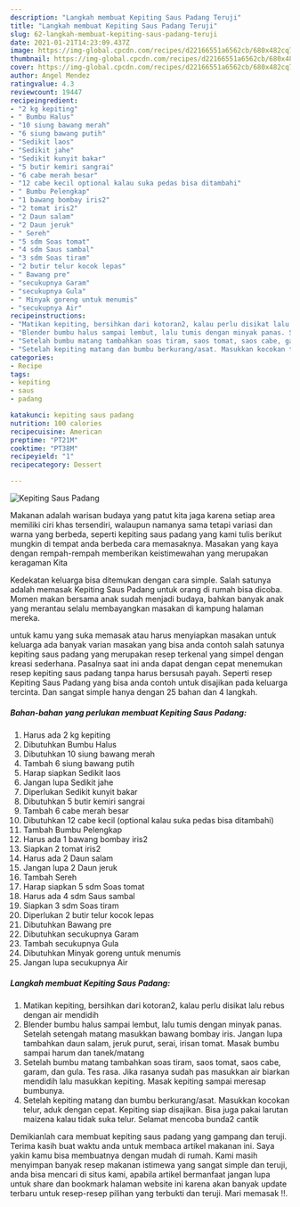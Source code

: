 ```yaml
---
description: "Langkah membuat Kepiting Saus Padang Teruji"
title: "Langkah membuat Kepiting Saus Padang Teruji"
slug: 62-langkah-membuat-kepiting-saus-padang-teruji
date: 2021-01-21T14:23:09.437Z
image: https://img-global.cpcdn.com/recipes/d22166551a6562cb/680x482cq70/kepiting-saus-padang-foto-resep-utama.jpg
thumbnail: https://img-global.cpcdn.com/recipes/d22166551a6562cb/680x482cq70/kepiting-saus-padang-foto-resep-utama.jpg
cover: https://img-global.cpcdn.com/recipes/d22166551a6562cb/680x482cq70/kepiting-saus-padang-foto-resep-utama.jpg
author: Angel Mendez
ratingvalue: 4.3
reviewcount: 19447
recipeingredient:
- "2 kg kepiting"
- " Bumbu Halus"
- "10 siung bawang merah"
- "6 siung bawang putih"
- "Sedikit laos"
- "Sedikit jahe"
- "Sedikit kunyit bakar"
- "5 butir kemiri sangrai"
- "6 cabe merah besar"
- "12 cabe kecil optional kalau suka pedas bisa ditambahi"
- " Bumbu Pelengkap"
- "1 bawang bombay iris2"
- "2 tomat iris2"
- "2 Daun salam"
- "2 Daun jeruk"
- " Sereh"
- "5 sdm Soas tomat"
- "4 sdm Saus sambal"
- "3 sdm Soas tiram"
- "2 butir telur kocok lepas"
- " Bawang pre"
- "secukupnya Garam"
- "secukupnya Gula"
- " Minyak goreng untuk menumis"
- "secukupnya Air"
recipeinstructions:
- "Matikan kepiting, bersihkan dari kotoran2, kalau perlu disikat lalu rebus dengan air mendidih"
- "Blender bumbu halus sampai lembut, lalu tumis dengan minyak panas. Setelah setengah matang masukkan bawang bombay iris. Jangan lupa tambahkan daun salam, jeruk purut, serai, irisan tomat. Masak bumbu sampai harum dan tanek/matang"
- "Setelah bumbu matang tambahkan soas tiram, saos tomat, saos cabe, garam, dan gula. Tes rasa. Jika rasanya sudah pas masukkan air biarkan mendidih lalu masukkan kepiting. Masak kepiting sampai meresap bumbunya."
- "Setelah kepiting matang dan bumbu berkurang/asat. Masukkan kocokan telur, aduk dengan cepat. Kepiting siap disajikan. Bisa juga pakai larutan maizena kalau tidak suka telur. Selamat mencoba bunda2 cantik"
categories:
- Recipe
tags:
- kepiting
- saus
- padang

katakunci: kepiting saus padang 
nutrition: 100 calories
recipecuisine: American
preptime: "PT21M"
cooktime: "PT38M"
recipeyield: "1"
recipecategory: Dessert

---
```



![Kepiting Saus Padang](https://img-global.cpcdn.com/recipes/d22166551a6562cb/680x482cq70/kepiting-saus-padang-foto-resep-utama.jpg)

Makanan adalah warisan budaya yang patut kita jaga karena setiap area memiliki ciri khas tersendiri, walaupun namanya sama tetapi variasi dan warna yang berbeda, seperti kepiting saus padang yang kami tulis berikut mungkin di tempat anda berbeda cara memasaknya. Masakan yang kaya dengan rempah-rempah memberikan keistimewahan yang merupakan keragaman Kita

Kedekatan keluarga bisa ditemukan dengan cara simple. Salah satunya adalah memasak Kepiting Saus Padang untuk orang di rumah bisa dicoba. Momen makan bersama anak sudah menjadi budaya, bahkan banyak anak yang merantau selalu membayangkan masakan di kampung halaman mereka.



untuk kamu yang suka memasak atau harus menyiapkan masakan untuk keluarga ada banyak varian masakan yang bisa anda contoh salah satunya kepiting saus padang yang merupakan resep terkenal yang simpel dengan kreasi sederhana. Pasalnya saat ini anda dapat dengan cepat menemukan resep kepiting saus padang tanpa harus bersusah payah.
Seperti resep Kepiting Saus Padang yang bisa anda contoh untuk disajikan pada keluarga tercinta. Dan sangat simple hanya dengan 25 bahan dan 4 langkah.


<!--inarticleads1-->

##### Bahan-bahan yang perlukan membuat Kepiting Saus Padang:

1. Harus ada 2 kg kepiting
1. Dibutuhkan  Bumbu Halus
1. Dibutuhkan 10 siung bawang merah
1. Tambah 6 siung bawang putih
1. Harap siapkan Sedikit laos
1. Jangan lupa Sedikit jahe
1. Diperlukan Sedikit kunyit bakar
1. Dibutuhkan 5 butir kemiri sangrai
1. Tambah 6 cabe merah besar
1. Dibutuhkan 12 cabe kecil (optional kalau suka pedas bisa ditambahi)
1. Tambah  Bumbu Pelengkap
1. Harus ada 1 bawang bombay iris2
1. Siapkan 2 tomat iris2
1. Harus ada 2 Daun salam
1. Jangan lupa 2 Daun jeruk
1. Tambah  Sereh
1. Harap siapkan 5 sdm Soas tomat
1. Harus ada 4 sdm Saus sambal
1. Siapkan 3 sdm Soas tiram
1. Diperlukan 2 butir telur kocok lepas
1. Dibutuhkan  Bawang pre
1. Dibutuhkan secukupnya Garam
1. Tambah secukupnya Gula
1. Dibutuhkan  Minyak goreng untuk menumis
1. Jangan lupa secukupnya Air




<!--inarticleads2-->

##### Langkah membuat  Kepiting Saus Padang:

1. Matikan kepiting, bersihkan dari kotoran2, kalau perlu disikat lalu rebus dengan air mendidih
1. Blender bumbu halus sampai lembut, lalu tumis dengan minyak panas. Setelah setengah matang masukkan bawang bombay iris. Jangan lupa tambahkan daun salam, jeruk purut, serai, irisan tomat. Masak bumbu sampai harum dan tanek/matang
1. Setelah bumbu matang tambahkan soas tiram, saos tomat, saos cabe, garam, dan gula. Tes rasa. Jika rasanya sudah pas masukkan air biarkan mendidih lalu masukkan kepiting. Masak kepiting sampai meresap bumbunya.
1. Setelah kepiting matang dan bumbu berkurang/asat. Masukkan kocokan telur, aduk dengan cepat. Kepiting siap disajikan. Bisa juga pakai larutan maizena kalau tidak suka telur. Selamat mencoba bunda2 cantik




Demikianlah cara membuat kepiting saus padang yang gampang dan teruji. Terima kasih buat waktu anda untuk membaca artikel makanan ini. Saya yakin kamu bisa membuatnya dengan mudah di rumah. Kami masih menyimpan banyak resep makanan istimewa yang sangat simple dan teruji, anda bisa mencari di situs kami, apabila artikel bermanfaat jangan lupa untuk share dan bookmark halaman website ini karena akan banyak update terbaru untuk resep-resep pilihan yang terbukti dan teruji. Mari memasak !!. 
